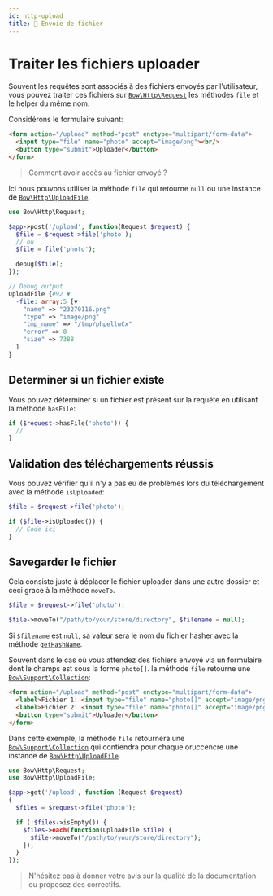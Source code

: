 ```yaml
---
id: http-upload
title: 🛫 Envoie de fichier
---
```


# Traiter les fichiers uploader

Souvent les requêtes sont associés à des fichiers envoyés par l'utilisateur, vous pouvez traiter ces fichiers sur [`Bow\Http\Request`](https://bowphp.com/api/master/Bow/Http/Request.html) les méthodes `file` et le helper du même nom.

Considérons le formulaire suivant:

```html
<form action="/upload" method="post" enctype="multipart/form-data">
  <input type="file" name="photo" accept="image/png"><br/>
  <button type="submit">Uploader</button>
</form>
```

> Comment avoir accès au fichier envoyé ?

Ici nous pouvons utiliser la méthode `file` qui retourne `null` ou une instance de [`Bow\Http\UploadFile`](https://bowphp.com/api/master/Bow/Http/UploadFile.html).

```php
use Bow\Http\Request;

$app->post('/upload', function(Request $request) {
  $file = $request->file('photo');
  // ou
  $file = file('photo');

  debug($file);
});
```

```php
// Debug output
UploadFile {#92 ▼
  -file: array:5 [▼
    "name" => "23270116.png"
    "type" => "image/png"
    "tmp_name" => "/tmp/phpellwCx"
    "error" => 0
    "size" => 7388
  ]
}
```

## Determiner si un fichier existe

Vous pouvez déterminer si un fichier est présent sur la requête en utilisant la méthode `hasFile`:

```php
if ($request->hasFile('photo')) {
  //
}
```

## Validation des téléchargements réussis

Vous pouvez vérifier qu'il n'y a pas eu de problèmes lors du téléchargement avec la méthode `isUploaded`:

```php
$file = $request->file('photo');

if ($file->isUploaded()) {
  // Code ici
}
```

## Savegarder le fichier

Cela consiste juste à déplacer le fichier uploader dans une autre dossier et ceci grace à la méthode `moveTo`.

```php
$file = $request->file('photo');

$file->moveTo("/path/to/your/store/directory", $filename = null);
```

Si `$filename` est `null`, sa valeur sera le nom du fichier hasher avec la méthode [`getHashName`](https://bowphp.com/api/master/Bow/Http/UploadFile.html#method_getHashName).

Souvent dans le cas où vous attendez des fichiers envoyé via un formulaire dont le champs est sous la forme `photo[]`. la méthode `file` retourne une [`Bow\Support\Collection`](https://bowphp.com/api/master/Bow/Support/Collection.html):

```html
<form action="/upload" method="post" enctype="multipart/form-data">
  <label>Fichier 1: <input type="file" name="photo[]" accept="image/png"></label><br/>
  <label>Fichier 2: <input type="file" name="photo[]" accept="image/png"></label><br/>
  <button type="submit">Uploader</button>
</form>
```

Dans cette exemple, la méthode `file` retournera une [`Bow\Support\Collection`](https://bowphp.com/api/master/Bow/Support/Collection.html) qui contiendra pour chaque oruccencre une instance de [`Bow\Http\UploadFile`](https://bowphp.com/api/master/Bow/Http/UploadFile.html).

```php
use Bow\Http\Request;
use Bow\Http\UploadFile;

$app->get('/upload', function (Request $request)
{
  $files = $request->file('photo');

  if (!$files->isEmpty()) {
    $files->each(function(UploadFile $file) {
      $file->moveTo("/path/to/your/store/directory");
    });
  }
});
```

> N'hésitez pas à donner votre avis sur la qualité de la documentation ou proposez des correctifs.
